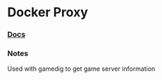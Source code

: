 # Docker Proxy

### [Docs](https://github.com/Tecnativa/docker-socket-proxy)

### Notes

Used with gamedig to get game server information